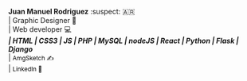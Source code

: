 **Juan Manuel Rodriguez** :suspect: :argentina: <br>
    | Graphic Designer 📝<br> | Web developer 💻<br>
    *******| HTML | CSS3 | JS | PHP | MySQL | nodeJS | React | Python | Flask | Django******* <br> 
    | <a style=" text-decoration: none; color: #000; font-size: 12px;" href="https://www.instagram.com/amgsketch/"> AmgSketch ✍️</a><br>
    | <a style=" text-decoration: none; color: #000; font-size: 12px;" href="https://www.linkedin.com/in/juan-manuel-rodriguez-5a45431a8/"> LinkedIn 🔗</a><br>

                                    
                                   
                                   

